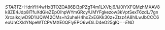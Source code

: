 $START$Z+HdnYH4wHxBTOZOA86Bi3pPZgT4m1LXVbj6/iJ0iYXFQMzhMXAV8k8ZE4Jdp8lTfuXdGieZEpOIhpWYmGRcy/UMYFgkezow3kVptSexT6zdL/7gnXrcaIkcjwD9D1/JQW42CMs+h2uheH4hoZxEGKk30z+Ztzz4A8hlLwJbCCC6eoUhCXldYNpeWTCPVMXE0QFlyEPO6wDiLD4eO25glQ==$END$